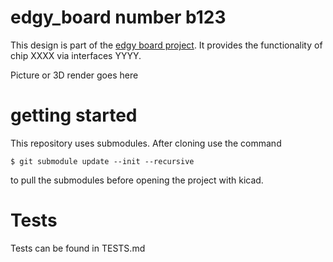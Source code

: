 # edgy_board number b123
This design is part of the [edgy board project](https://github.com/skunkforce/edgy_boards). It provides the functionality of chip XXXX via interfaces YYYY. 

Picture or 3D render goes here

# getting started
This repository uses submodules. After cloning use the command 

```$ git submodule update --init --recursive```

to pull the submodules before opening the project with kicad. 

# Tests
Tests can be found in TESTS.md

